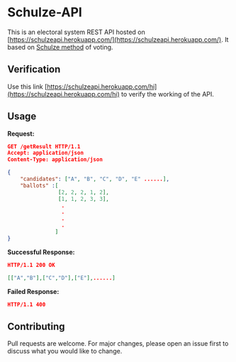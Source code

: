 # Schulze-API

This is an electoral system REST API hosted on [https://schulzeapi.herokuapp.com/](https://schulzeapi.herokuapp.com/). It based on [Schulze method](
https://en.wikipedia.org/wiki/Schulze_method) of voting.

## Verification

Use this link [https://schulzeapi.herokuapp.com/hi](https://schulzeapi.herokuapp.com/hi) to verify the working of the API.

## Usage

**Request:**
```json
GET /getResult HTTP/1.1
Accept: application/json
Content-Type: application/json

{
    "candidates": ["A", "B", "C", "D", "E" ......],
    "ballots" :[
                [2, 2, 2, 1, 2],
                [1, 1, 2, 3, 3],
                 .
                 .
                 .
                 .
               ]
}
```
**Successful Response:**
```json
HTTP/1.1 200 OK

[["A","B"],["C","D"],["E"],......]
```
**Failed Response:**
```json
HTTP/1.1 400
``` 

## Contributing
Pull requests are welcome. For major changes, please open an issue first to discuss what you would like to change.